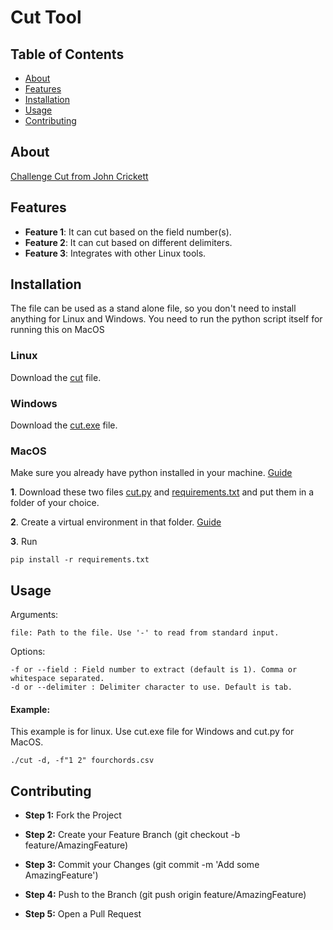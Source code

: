 # Cut Tool

## Table of Contents

- [About](#about)
- [Features](#features)
- [Installation](#installation)
- [Usage](#usage)
- [Contributing](#contributing)

## About

[Challenge Cut from John Crickett](https://codingchallenges.fyi/challenges/challenge-cut/)

## Features

- **Feature 1**: It can cut based on the field number(s).
- **Feature 2**: It can cut based on different delimiters.
- **Feature 3**: Integrates with other Linux tools.

## Installation

The file can be used as a stand alone file, so you don't need to install anything for Linux and Windows. You need to run the python script itself for running this on MacOS

### Linux
Download the [cut](https://github.com/uttaran-das/coding-challenges/blob/main/challenge-cut/cut) file.

### Windows
Download the [cut.exe](https://github.com/uttaran-das/coding-challenges/blob/main/challenge-cut/cut.exe) file.

### MacOS
Make sure you already have python installed in your machine. [Guide](https://docs.python.org/3/using/mac.html)

**1**. Download these two files [cut.py](https://github.com/uttaran-das/coding-challenges/blob/main/challenge-cut/cut.py) and [requirements.txt](https://github.com/uttaran-das/coding-challenges/blob/main/challenge-cut/requirements.txt) and put them in a folder of your choice.

**2**. Create a virtual environment in that folder. [Guide](https://packaging.python.org/en/latest/guides/installing-using-pip-and-virtual-environments/)

**3**. Run
```
pip install -r requirements.txt
```

## Usage

Arguments:

```
file: Path to the file. Use '-' to read from standard input.
```

Options:

```
-f or --field : Field number to extract (default is 1). Comma or whitespace separated.
-d or --delimiter : Delimiter character to use. Default is tab.
```

#### Example:

This example is for linux. Use cut.exe file for Windows and cut.py for MacOS.

```
./cut -d, -f"1 2" fourchords.csv
```

## Contributing

*  **Step 1:** Fork the Project

*  **Step 2:** Create your Feature Branch (git checkout -b feature/AmazingFeature)

*  **Step 3:** Commit your Changes (git commit -m 'Add some AmazingFeature')

*  **Step 4:** Push to the Branch (git push origin feature/AmazingFeature)

*  **Step 5:** Open a Pull Request